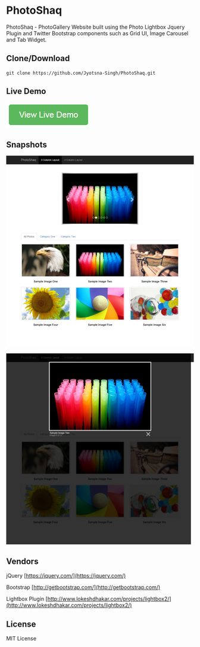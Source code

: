 # PhotoShaq
PhotoShaq - PhotoGallery Website built using the Photo Lightbox Jquery Plugin and Twitter Bootstrap components such as Grid UI, Image Carousel and Tab Widget.

## Clone/Download

    git clone https://github.com/Jyotsna-Singh/PhotoShaq.git


## Live Demo
[![alt tag](https://github.com/Jyotsna-Singh/SearchVidz-YoutubeAPI/blob/master/img/green-button.PNG)](https://jyotsnasingh.com/projects/Bootstrap/PhotoShaq/)

## Snapshots
![alt text](https://github.com/Jyotsna-Singh/PhotoShaq/blob/master/img/PhotoShaq-Home.png "Home")   

![alt text](https://github.com/Jyotsna-Singh/PhotoShaq/blob/master/img/PhotoShaq-Lightbox.png "Lightbox") 

## Vendors
jQuery [https://jquery.com/](https://jquery.com/)

Bootstrap [http://getbootstrap.com/](http://getbootstrap.com/)

Lightbox Plugin [http://www.lokeshdhakar.com/projects/lightbox2/](http://www.lokeshdhakar.com/projects/lightbox2/)

## License
MIT License
